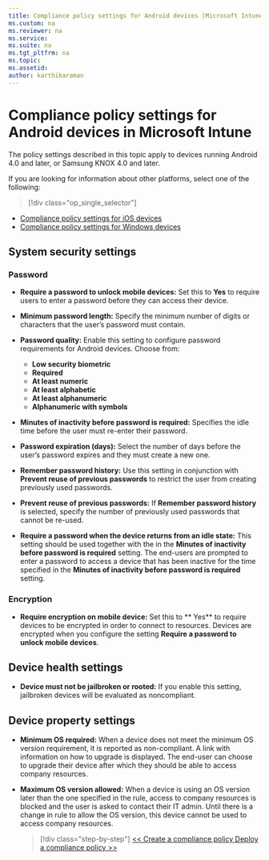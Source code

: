 ```yaml
---
title: Compliance policy settings for Android devices |Microsoft Intune
ms.custom: na
ms.reviewer: na
ms.service:
ms.suite: na
ms.tgt_pltfrm: na
ms.topic:
ms.assetid:
author: karthikaraman
---
```


# Compliance policy settings for Android devices in Microsoft Intune

The policy settings described in this topic apply to devices running Android 4.0 and later, or Samsung KNOX 4.0 and later.

If you are looking for information about other platforms, select one of the following:
> [!div class="op_single_selector"]
- [Compliance policy settings for iOS devices](ios-compliance-policy-settings-in-microsoft-intune.md)
- [Compliance policy settings for Windows devices](windows-compliance-policy-settings-in-microsoft-intune.md)

## System security settings
### Password
- **Require a password to unlock mobile devices:** Set this to **Yes** to require users to enter a password before
  they can access their device.

-  **Minimum password length:** Specify the minimum number of digits or characters that the user’s password must contain.

- **Password quality:** Enable this setting to configure password requirements for Android devices. Choose from:
  -   **Low security biometric**
  - **Required**
  -   **At least numeric**
  -   **At least alphabetic**
  -   **At least alphanumeric**
  -   **Alphanumeric with symbols**

- **Minutes of inactivity before password is required:**  Specifies the idle time before the user must re-enter their password.

- **Password expiration (days):** Select the number of days before the user’s password expires
  and they must create a new one.

- **Remember password history:** Use this setting in conjunction with **Prevent reuse of previous passwords** to restrict the user from
  creating previously used passwords.

- **Prevent reuse of previous passwords:** If **Remember password history** is selected, specify the
  number of previously used passwords that cannot be re-used.

- **Require a password when the device returns from an idle state:**
  This setting should be used together with the in the **Minutes of inactivity before password is required** setting. The end-users are prompted to enter a password to access a device that has been inactive for the time specified in the
  **Minutes of inactivity before password is required** setting.

### Encryption
- **Require encryption on mobile device:** Set this to ** Yes** to require devices to be
  encrypted in order to connect to resources. Devices are
  encrypted when you configure the setting **Require a password to
  unlock mobile devices**.

## Device health settings

- **Device must not be jailbroken or rooted:** If you enable this setting,
  jailbroken devices will be evaluated as noncompliant.

## Device property settings
- **Minimum OS required:** When  a device does not meet the minimum OS
  version requirement, it is reported as non-compliant.
  A link with information on how to upgrade is displayed. The end-user can choose to upgrade their device after which they should be able to access company resources.

- **Maximum OS version allowed:** When a device is using an
  OS version later than the one specified in the rule, access to company resources is blocked and the user is asked to contact their IT admin. Until there is a change in rule to allow the OS version, this device cannot be used to access company resources.
  >[!div class="step-by-step"]
  [<< Create a compliance policy ](create-a-device-compliance-policy-in-microsoft-intune.md)
    [Deploy a compliance policy >>](deploy-and-monitor-a-device-compliance-policy-in-microsoft-intune.md)
